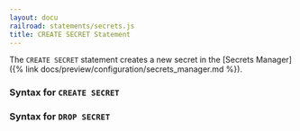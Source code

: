 ```yaml
---
layout: docu
railroad: statements/secrets.js
title: CREATE SECRET Statement
---
```


The `CREATE SECRET` statement creates a new secret in the [Secrets Manager]({% link docs/preview/configuration/secrets_manager.md %}).

### Syntax for `CREATE SECRET`

<div id="rrdiagram1"></div>

### Syntax for `DROP SECRET`

<div id="rrdiagram2"></div>